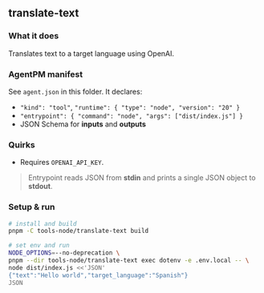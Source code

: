 ## translate-text

### What it does
Translates text to a target language using OpenAI.

### AgentPM manifest
See `agent.json` in this folder. It declares:
- `"kind": "tool"`, `"runtime": { "type": "node", "version": "20" }`
- `"entrypoint": { "command": "node", "args": ["dist/index.js"] }`
- JSON Schema for **inputs** and **outputs**

### Quirks
- Requires `OPENAI_API_KEY`.

> Entrypoint reads JSON from **stdin** and prints a single JSON object to **stdout**.

### Setup & run
```bash
# install and build
pnpm -C tools-node/translate-text build

# set env and run
NODE_OPTIONS=--no-deprecation \
pnpm --dir tools-node/translate-text exec dotenv -e .env.local -- \
node dist/index.js <<'JSON'
{"text":"Hello world","target_language":"Spanish"}
JSON
```
